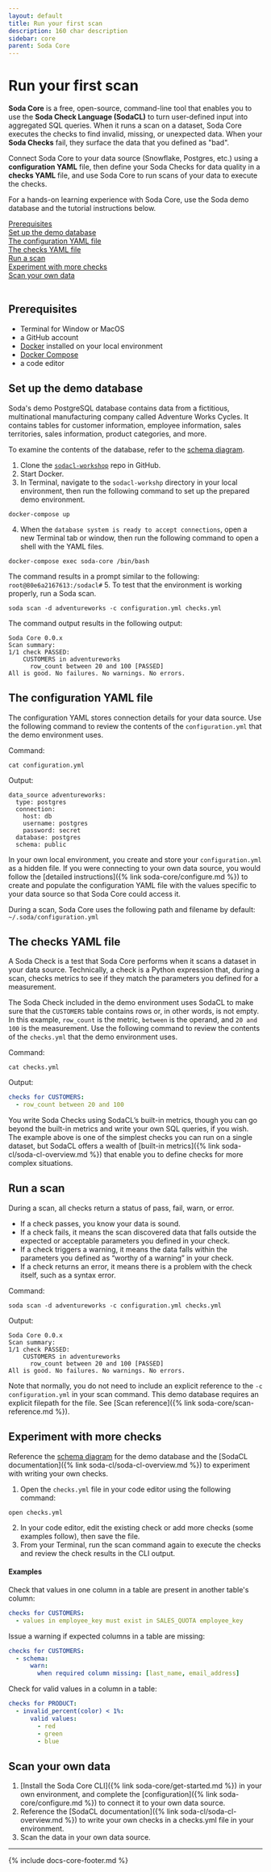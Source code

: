 ```yaml
---
layout: default
title: Run your first scan
description: 160 char description
sidebar: core
parent: Soda Core
---
```


# Run your first scan

**Soda Core** is a free, open-source, command-line tool that enables you to use the **Soda Check Language (SodaCL)** to turn user-defined input into aggregated SQL queries. When it runs a scan on a dataset, Soda Core executes the checks to find invalid, missing, or unexpected data. When your **Soda Checks** fail, they surface the data that you defined as "bad".

Connect Soda Core to your data source (Snowflake, Postgres, etc.) using a **configuration YAML** file, then define your Soda Checks for data quality in a **checks YAML** file, and use Soda Core to run scans of your data to execute the checks. 

For a hands-on learning experience with Soda Core, use the Soda demo database and the tutorial instructions below.

[Prerequisites](#prerequisites)<br />
[Set up the demo database](#set-up-the-demo-database)<br />
[The configuration YAML file](#the-configuration-yaml-file)<br />
[The checks YAML file](#the-checks-yaml-file)<br />
[Run a scan](#run-a-scan)<br />
[Experiment with more checks](#experiment-with-more-checks)<br />
[Scan your own data](#scan-your-own-data)<br />
<br />

## Prerequisites

* Terminal for Window or MacOS 
* a GitHub account
* <a href="https://docs.docker.com/get-docker/" target="_blank">Docker</a> installed on your local environment
* <a href="https://docs.docker.com/compose/install/" target="_blank">Docker Compose</a> 
* a code editor

## Set up the demo database

Soda's demo PostgreSQL database contains data from a fictitious, multinational manufacturing company called Adventure Works Cycles. It contains tables for customer information, employee information, sales territories, sales information, product categories, and more.

To examine the contents of the database, refer to the [schema diagram](/assets/adventureworks_schema.png).

1. Clone the <a href="https://github.com/sodadata/sodacl-workshop" target="_blank">`sodacl-workshop`</a> repo in GitHub.
2. Start Docker.
3. In Terminal, navigate to the `sodacl-workshp` directory in your local environment, then run the following command to set up the prepared demo environment.
```shell
docker-compose up
```
4. When the `database system is ready to accept connections`, open a new Terminal tab or window, then run the following command to open a shell with the YAML files. 
```shell
docker-compose exec soda-core /bin/bash 
```
The command results in a prompt similar to the following: ```root@80e6a2167613:/sodacl#```
5. To test that the environment is working properly, run a Soda scan.
```shell
soda scan -d adventureworks -c configuration.yml checks.yml
```
The command output results in the following output:
```shell
Soda Core 0.0.x
Scan summary:
1/1 check PASSED:
    CUSTOMERS in adventureworks
      row_count between 20 and 100 [PASSED]
All is good. No failures. No warnings. No errors.
```

## The configuration YAML file

The configuration YAML stores connection details for your data source. Use the following command to review the contents of the `configuration.yml` that the demo environment uses.

Command:
```shell
cat configuration.yml
```
Output:
```shell
data_source adventureworks:
  type: postgres
  connection:
    host: db
    username: postgres
    password: secret
  database: postgres
  schema: public
```

In your own local environment, you create and store your `configuration.yml` as a hidden file. If you were connecting to your own data source, you would follow the [detailed instructions]({% link soda-core/configure.md %}) to create and populate the configuration YAML file with the values specific to your data source so that Soda Core could access it.

During a scan, Soda Core uses the following path and filename by default: `~/.soda/configuration.yml`

## The checks YAML file

A Soda Check is a test that Soda Core performs when it scans a dataset in your data source. Technically, a check is a Python expression that, during a scan, checks metrics to see if they match the parameters you defined for a measurement.

The Soda Check included in the demo environment uses SodaCL to make sure that the `CUSTOMERS` table contains rows or, in other words, is not empty. In this example, `row_count` is the metric, `between` is the operand, and `20 and 100` is the measurement. Use the following command to review the contents of the `checks.yml` that the demo environment uses.

Command:
```shell
cat checks.yml
```
Output:
```yaml
checks for CUSTOMERS:
  - row_count between 20 and 100
```

You write Soda Checks using SodaCL’s built-in metrics, though you can go beyond the built-in metrics and write your own SQL queries, if you wish. The example above is one of the simplest checks you can run on a single dataset, but SodaCL offers a wealth of [built-in metrics]({% link soda-cl/soda-cl-overview.md %}) that enable you to define checks for more complex situations.

## Run a scan

During a scan, all checks return a status of pass, fail, warn, or error.

* If a check passes, you know your data is sound.
* If a check fails, it means the scan discovered data that falls outside the expected or acceptable parameters you defined in your check.
* If a check triggers a warning, it means the data falls within the parameters you defined as “worthy of a warning” in your check.
* If a check returns an error, it means there is a problem with the check itself, such as a syntax error.

Command:
```shell
soda scan -d adventureworks -c configuration.yml checks.yml
```
Output:
```shell
Soda Core 0.0.x
Scan summary:
1/1 check PASSED:
    CUSTOMERS in adventureworks
      row_count between 20 and 100 [PASSED]
All is good. No failures. No warnings. No errors.
```

Note that normally, you do not need to include an explicit reference to the `-c configuration.yml` in your scan command. This demo database requires an explicit filepath for the file. See [Scan reference]({% link soda-core/scan-reference.md %}).

## Experiment with more checks

Reference the [schema diagram](/assets/adventureworks_schema.png) for the demo database and the [SodaCL documentation]({% link soda-cl/soda-cl-overview.md %}) to experiment with writing your own checks. 

1. Open the `checks.yml` file in your code editor using the following command: 
```shell
open checks.yml
```
2. In your code editor, edit the existing check or add more checks (some examples follow), then save the file. 
3. From your Terminal, run the scan command again to execute the checks and review the check results in the CLI output.

#### Examples

Check that values in one column in a table are present in another table's column:
```yaml
checks for CUSTOMERS:
  - values in employee_key must exist in SALES_QUOTA employee_key
```

Issue a warning if expected columns in a table are missing:
```yaml
checks for CUSTOMERS:
  - schema:
      warn:
        when required column missing: [last_name, email_address]
```

Check for valid values in a column in a table:
```yaml
checks for PRODUCT:
  - invalid_percent(color) < 1%:
      valid values:
        - red
        - green
        - blue
```

## Scan your own data

1. [Install the Soda Core CLI]({% link soda-core/get-started.md %}) in your own environment, and complete the [configuration]({% link soda-core/configure.md %}) to connect it to your own data source.
2. Reference the [SodaCL documentation]({% link soda-cl/soda-cl-overview.md %}) to write your own checks in a checks.yml file in your environment.
3. Scan the data in your own data source.

---
{% include docs-core-footer.md %}
